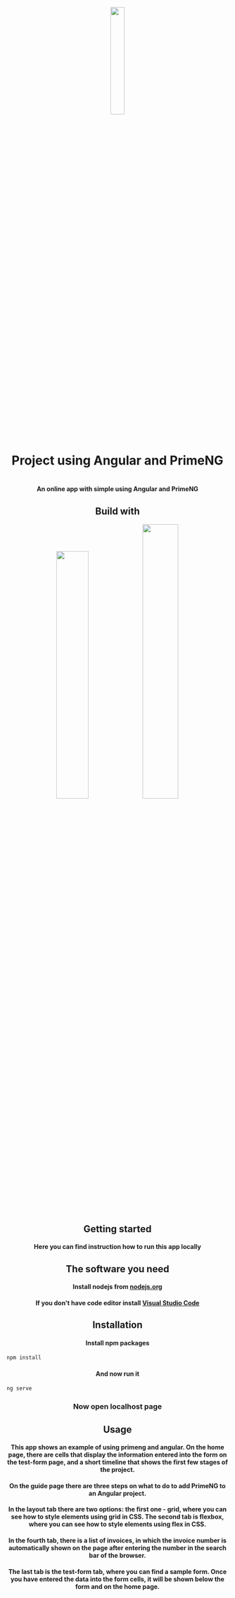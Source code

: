 <p align="center">
    <img src='../projekt-praktyki/reesco_square_green_fill_no_bg.png' width=25%>
</p>

<h1 align="center"> Project using Angular and PrimeNG <h1>

<h4 align="center">An online app with simple using Angular and PrimeNG<h4>

<h2 align="center">Build with</h1>

<p align="center">
    <img src='https://www.primetek.com.tr/img/primeng.jpg' width='38%' >
    <img src='https://angular.io/assets/images/logos/angular/angular.svg' width='40%'>
</p>

<h2 align="center">Getting started</h2>

<h4 align="center">Here you can find instruction how to run this app locally</h4>

<h2 align="center">The software you need</h2>

<h4 align="center">Install nodejs from <a href="https://nodejs.org/en/">nodejs.org</a></h4>
<h4 align="center">If you don't have code editor install <a href="https://code.visualstudio.com">Visual Studio Code</a></h4>

<h2 align="center">Installation</h2>

<h4 align="center">Install npm packages</h4>

```ps
npm install
```

<h4 align="center">And now run it</h4>

```ps
ng serve
```

<h3 align="center">Now open localhost page</h3>

<h2 align="center">Usage</h2>

<h4 align="center">This app shows an example of using primeng and angular. On the home page, there are cells that display the information entered into the form on the test-form page, and a short timeline that shows the first few stages of the project. </h4>

<h4 align="center">On the guide page there are three steps on what to do to add PrimeNG to an Angular project.</h4>

<h4 align="center">In the layout tab there are two options: the first one - grid, where you can see how to style elements using grid in CSS. The second tab is flexbox, where you can see how to style elements using flex in CSS.</h4>

<h4 align="center">In the fourth tab, there is a list of invoices, in which the invoice number is automatically shown on the page after entering the number in the search bar of the browser.</h4>

<h4 align="center">The last tab is the test-form tab, where you can find a sample form. Once you have entered the data into the form cells, it will be shown below the form and on the home page.</h4>
